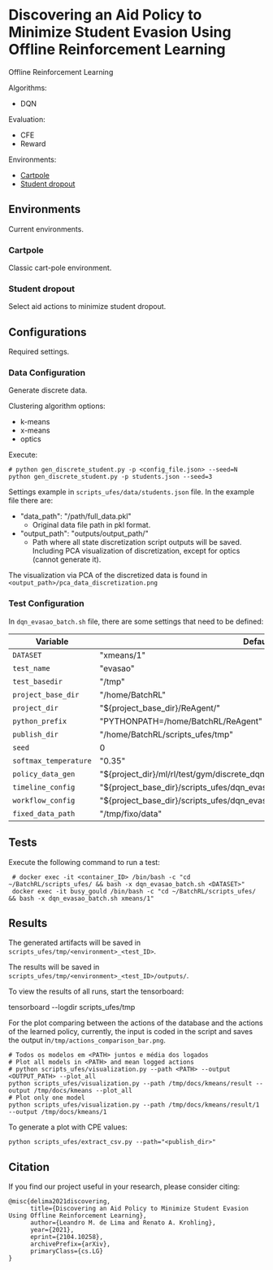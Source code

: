 # Discovering an Aid Policy to Minimize Student Evasion Using Offline Reinforcement Learning
Offline Reinforcement Learning

Algorithms:  
- DQN 

Evaluation:  
- CFE  
- Reward  
  
Environments:  
- [Cartpole](#cartpole)  
- [Student dropout](#student-dropout) 
  
## Environments 
Current environments.

### Cartpole 
Classic cart-pole environment.

### Student dropout  
Select aid actions to minimize student dropout.
  
## Configurations
Required settings.

### Data Configuration
Generate discrete data.
  
Clustering algorithm options:
- k-means  
- x-means  
- optics  
  
Execute:  

	# python gen_discrete_student.py -p <config_file.json> --seed=N 
	python gen_discrete_student.py -p students.json --seed=3 

Settings example in `scripts_ufes/data/students.json` file. In the example file there are:  
 - "data_path": "/path/full_data.pkl"  
    - Original data file path in pkl format.
 - "output_path": "outputs/output_path/"  
    - Path where all state discretization script outputs will be saved. Including PCA visualization of discretization, except for optics (cannot generate it).

The visualization via PCA of the discretized data is found in `<output_path>/pca_data_discretization.png`  
 
### Test Configuration
In `dqn_evasao_batch.sh` file, there are some settings that need to be defined:

| Variable | Default | Descrição |
|--|--|--|
|`DATASET`| "xmeans/1"  | |
|`test_name`| "evasao"   |  |
|`test_basedir`| "/tmp"  |  |
|`project_base_dir`| "/home/BatchRL" |  |
|`project_dir`| "${project_base_dir}/ReAgent/" |  |
|`python_prefix`| "PYTHONPATH=/home/BatchRL/ReAgent" | |
|`publish_dir`| "/home/BatchRL/scripts_ufes/tmp"  ||
|`seed`| 0 | |
|`softmax_temperature`| "0.35"| |
|`policy_data_gen`| "${project_dir}/ml/rl/test/gym/discrete_dqn_cartpole_v0.json"| |
|`timeline_config`|"${project_base_dir}/scripts_ufes/dqn_evasao_batch/workflow/timeline.json"||
|`workflow_config`| "${project_base_dir}/scripts_ufes/dqn_evasao_batch/workflow/dqn_example.json" ||
|`fixed_data_path`| "/tmp/fixo/data"||

## Tests  
  
Execute the following command to run a test:
  
	 # docker exec -it <container_ID> /bin/bash -c "cd ~/BatchRL/scripts_ufes/ && bash -x dqn_evasao_batch.sh <DATASET>"
	 docker exec -it busy_gould /bin/bash -c "cd ~/BatchRL/scripts_ufes/ && bash -x dqn_evasao_batch.sh xmeans/1" 
 
## Results  
  
The generated artifacts will be saved in `scripts_ufes/tmp/<environment>_<test_ID>`.  
  
The results will be saved in `scripts_ufes/tmp/<environment>_<test_ID>/outputs/`.  
  
To view the results of all runs, start the tensorboard:  
  
 tensorboard --logdir scripts_ufes/tmp

For the plot comparing between the actions of the database and the actions of the learned policy, currently, the input is coded in the script and saves the output in`/tmp/actions_comparison_bar.png`.
 
    # Todos os modelos em <PATH> juntos e média dos logados
    # Plot all models in <PATH> and mean logged actions
    # python scripts_ufes/visualization.py --path <PATH> --output <OUTPUT_PATH> --plot_all
    python scripts_ufes/visualization.py --path /tmp/docs/kmeans/result --output /tmp/docs/kmeans --plot_all
    # Plot only one model
    python scripts_ufes/visualization.py --path /tmp/docs/kmeans/result/1 --output /tmp/docs/kmeans/1
    
To generate a plot with CPE values:

    python scripts_ufes/extract_csv.py --path="<publish_dir>"
    
## Citation
If you find our project useful in your research, please consider citing:
```
@misc{delima2021discovering,
      title={Discovering an Aid Policy to Minimize Student Evasion Using Offline Reinforcement Learning}, 
      author={Leandro M. de Lima and Renato A. Krohling},
      year={2021},
      eprint={2104.10258},
      archivePrefix={arXiv},
      primaryClass={cs.LG}
}
```
